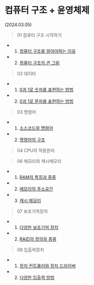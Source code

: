 # 컴퓨터 구조 + 윤영체제

(2024.03.05)
> 01 컴퓨터 구조 시작하기
- 01. [컴퓨터 구조를 알아야하는 이유](https://github.com/QuaRang1225/til-computer-architectrue/wiki/01-%EC%BB%B4%ED%93%A8%ED%84%B0-%EA%B5%AC%EC%A1%B0-%EC%8B%9C%EC%9E%91%ED%95%98%EA%B8%B0#chaptor-01-%EC%BB%B4%ED%93%A8%ED%84%B0-%EA%B5%AC%EC%A1%B0%EB%A5%BC-%EC%95%8C%EC%95%84%EC%95%BC%ED%95%98%EB%8A%94-%EC%9D%B4%EC%9C%A0)
- 02. [컴퓨터 구조의 큰 그림](https://github.com/QuaRang1225/til-computer-architectrue/wiki/01-%EC%BB%B4%ED%93%A8%ED%84%B0-%EA%B5%AC%EC%A1%B0-%EC%8B%9C%EC%9E%91%ED%95%98%EA%B8%B0#chaptor-02-%EC%BB%B4%ED%93%A8%ED%84%B0-%EA%B5%AC%EC%A1%B0%EC%9D%98-%ED%81%B0-%EA%B7%B8%EB%A6%BC)
> 02 데이터
- 01. [0과 1로 숫자를 표현하는 방법](https://github.com/QuaRang1225/til-computer-architectrue/wiki/02-%EB%8D%B0%EC%9D%B4%ED%84%B0#chaptor01-0%EA%B3%BC-1%EB%A1%9C-%EC%88%AB%EC%9E%90%EB%A5%BC-%ED%91%9C%ED%98%84%ED%95%98%EB%8A%94-%EB%B0%A9%EB%B2%95)
- 02. [0과 1로 문자를 표현하는 방법](https://github.com/QuaRang1225/til-computer-architectrue/wiki/02-%EB%8D%B0%EC%9D%B4%ED%84%B0#chptor02-0%EA%B3%BC-1%EB%A1%9C-%EB%AC%B8%EC%9E%90%EB%A5%BC-%ED%91%9C%ED%98%84%ED%95%98%EB%8A%94-%EB%B0%A9%EB%B2%95)

> 03 명령어
- 01. [소스코드와 명령어](https://github.com/QuaRang1225/til-computer-architectrue/wiki/03-%EB%AA%85%EB%A0%B9%EC%96%B4#chapter01-%EC%86%8C%EC%8A%A4%EC%BD%94%EB%93%9C%EC%99%80-%EB%AA%85%EB%A0%B9%EC%96%B4)
- 02. [명령어의 구조](https://github.com/QuaRang1225/til-computer-architectrue/wiki/03-%EB%AA%85%EB%A0%B9%EC%96%B4#chpater02-%EB%AA%85%EB%A0%B9%EC%96%B4%EC%9D%98-%EA%B5%AC%EC%A1%B0)
> 04 CPU의 작동원리

> 06 메모리와 캐시메모리
- 01. [RAM의 특징과 종류](https://github.com/QuaRang1225/til-computer-architectrue/wiki/06-%EB%A9%94%EB%AA%A8%EB%A6%AC%EC%99%80-%EC%BA%90%EC%8B%9C%EB%A9%94%EB%AA%A8%EB%A6%AC#chapter01-ram%EC%9D%98-%ED%8A%B9%EC%A7%95%EA%B3%BC-%EC%A2%85%EB%A5%98)
- 02. [메모리의 주소공간](https://github.com/QuaRang1225/til-computer-architectrue/wiki/06-%EB%A9%94%EB%AA%A8%EB%A6%AC%EC%99%80-%EC%BA%90%EC%8B%9C%EB%A9%94%EB%AA%A8%EB%A6%AC#chapter02-%EB%A9%94%EB%AA%A8%EB%A6%AC%EC%9D%98-%EC%A3%BC%EC%86%8C%EA%B3%B5%EA%B0%84)
- 03. [캐시 메모리](https://github.com/QuaRang1225/til-computer-architectrue/wiki/06-%EB%A9%94%EB%AA%A8%EB%A6%AC%EC%99%80-%EC%BA%90%EC%8B%9C%EB%A9%94%EB%AA%A8%EB%A6%AC#chapter03-%EC%BA%90%EC%8B%9C-%EB%A9%94%EB%AA%A8%EB%A6%AC)
> 07 보조기억장치
- 01. [다양한 보조기억 장치](https://github.com/QuaRang1225/til-computer-architectrue/wiki/07-%EB%B3%B4%EC%A1%B0%EA%B8%B0%EC%96%B5%EC%9E%A5%EC%B9%98#chapter01-%EB%8B%A4%EC%96%91%ED%95%9C-%EB%B3%B4%EC%A1%B0%EA%B8%B0%EC%96%B5-%EC%9E%A5%EC%B9%98)
- 02. [RAID의 정의와 종류](https://github.com/QuaRang1225/til-computer-architectrue/wiki/07-%EB%B3%B4%EC%A1%B0%EA%B8%B0%EC%96%B5%EC%9E%A5%EC%B9%98#chapter02-raid%EC%9D%98-%EC%A0%95%EC%9D%98%EC%99%80-%EC%A2%85%EB%A5%98)
> 08 입출력장치
- 01. [장치 컨트롤러와 장치 드라이버](https://github.com/QuaRang1225/til-computer-architectrue/wiki/08-%EC%9E%85%EC%B6%9C%EB%A0%A5%EC%9E%A5%EC%B9%98#chapter01-%EC%9E%A5%EC%B9%98-%EC%BB%A8%ED%8A%B8%EB%A1%A4%EB%9F%AC%EC%99%80-%EC%9E%A5%EC%B9%98-%EB%93%9C%EB%9D%BC%EC%9D%B4%EB%B2%84)
- 02. [다양한 입출력 방법](https://github.com/QuaRang1225/til-computer-architectrue/wiki/08-%EC%9E%85%EC%B6%9C%EB%A0%A5%EC%9E%A5%EC%B9%98#chapter02-%EB%8B%A4%EC%96%91%ED%95%9C-%EC%9E%85%EC%B6%9C%EB%A0%A5-%EB%B0%A9%EB%B2%95)
   
